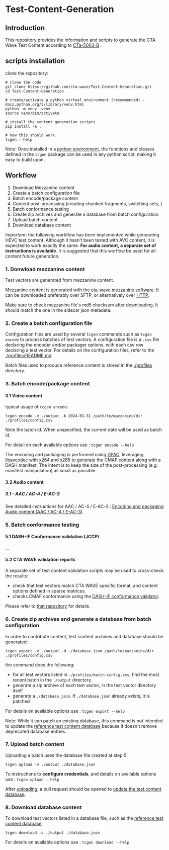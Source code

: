 # Test-Content-Generation

## Introduction

This repository provides the information and scripts to generate the CTA Wave Test Content according to [CTa-5003-B](https://shop.cta.tech/products/web-application-video-ecosystem-device-playback-capabilities-cta-5003-b) . 


## scripts installation

clone the repository:
```
# clone the code
git clone https://github.com/cta-wave/Test-Content-Generation.git
cd Test-Content-Generation

# create/activate a python virtual environment (recommended) - docs.python.org/3/library/venv.html
python -m venv .venv
source venv/bin/activate

# install the content generation scripts 
pip install -e .

# now this should work 
tcgen --help
```

Note: Once installed in a [python environment](https://docs.python.org/3/library/venv.html#creating-virtual-environments), the functions and classes defined in the `tcgen` package can be used in any python script, making it easy to build upon.


## Workflow

1. Download Mezzanine content
2. Create a batch configuration file
3. Batch encode/package content
4. Content post-processing (creating chunked fragments, switching sets, )
5. Batch conformance testing
6. Create zip archives and generate a database from batch configuration
7. Upload batch content
8. Download database content

*_Important_*: the following workflow has been implemented while generating HEVC test content. Although it hasn't been tested with AVC content, it is expected to work exactly the same. **For audio content, a separate set of instructions is available**. It is suggested that this worflow be used for all content future generation. 


### 1. Donwload mezzanine content

Test vectors are generated from mezzanine content.

Mezzanine content is generated with the [cta-wave mezzanine software](https://github.com/cta-wave/mezzanine). It can be downloaded preferably over SFTP, or alternatively over [HTTP](https://dash.akamaized.net/WAVE/Mezzanine/releases). 

Make sure to check mezzanine file's md5 checksum after downloading. It should match the one in the sidecar json metadata.


### 2. Create a batch configuration file

Configuration files are used by several `tcgen` commands such as `tcgen encode` to process batches of test vectors.
A configuration file is a `.csv` file declaring the encoder and/or packager options, with each csv row declaring a test vector. For details on the configuration files, refer to the [./profiles/README.md](profiles/README.md).

Batch files used to produce reference content is stored in the [./profiles](profiles) directory.

### 3. Batch encode/package content


#### 3.1 Video content

typical usage of `tcgen encode`:
```
tcgen encode -v ./output -b 2024-01-31 /path/to/mazzanine/dir ./profiles/config.csv
```

Note the batch id. When unspecified, the current date will be used as batch id.

For detail on each available options use : `tcgen encode --help`



The encoding and packaging is performed using [GPAC](http://gpac.io), leveraging [libavcodec](https://ffmpeg.org/libavcodec.html) with [x264](http://www.videolan.org/developers/x264.html) and [x265](https://www.x265.org/) to generate the CMAF content along with a DASH manifest. The intent is to keep the size of the post-processing (e.g. manifest manipulation) as small as possible.



#### 3.2 Audio content

##### 3.1 - AAC / AC-4 / E-AC-3

See detailed instructions for AAC / AC-4 / E-AC-3 : [Encoding and packaging Audio content (AAC / AC-4 / E-AC-3)](Instructions/audio.md)


### 5. Batch conformance testing

#### 5.1 DASH-IF Conformance validation (JCCP)

...


#### 5.2 CTA WAVE validation reports

A separate set of test content validation scripts may be used to cross-check the results:
- check that test vectors match CTA WAVE specific format, and content options defined in sparse matrices.
- checks CMAF conformance using the [DASH-IF conformance validator](http://conformance.dashif.org).

Please refer to [that repository](https://github.com/nicholas-fr/test-content-validation) for details.



### 6. Create zip archives and generate a database from batch configuration

In order to contribute content, test content archives and database should be generated:

```
tcgen export -v ./output -d ./database.json /path/to/mazzanine/dir ./profiles/config.csv
```
the command does the following:
- for all test vectors listed in `./profiles/batch-config.csv`, find the most recent batch in the `./output` directory.
- generate a zip archive of each test vector, in the test vector directory itself
- generate a `./database.json`. If `./database.json` already exists, it is patched

For details on available options use : `tcgen export --help`

Note: While it can patch an existing database, this command is not intended to update the [reference test content database](https://github.com/cta-wave/Test-Content) because it doesn't remove deprecated database entries.


### 7. Upload batch content

Uploading a batch uses the database file created at step 5:
```
tcgen upload -v ./output ./database.json
```

To instructions to **configure credentials**, and details on available options use : `tcgen upload --help`


After [uploading](https://dash.akamaized.net/WAVE/vectors/), a pull request should be opened to [update the test content database](https://github.com/cta-wave/Test-Content).


### 8. Download database content

To download test vectors listed in a database file, such as the [reference test content database](https://github.com/cta-wave/Test-Content):

```
tcgen download -v ./output ./database.json
```

For details on available options use : `tcgen download --help`


